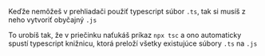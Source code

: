 Keďže nemôžeš v prehliadači použiť typescript súbor `.ts`, tak si musíš z neho vytvoriť obyčajný `.js`

To urobíš tak, že v priečinku naťukáš príkaz `npx tsc` a ono automaticky spustí typescript knižnicu, ktorá preloží všetky existujúce súbory `.ts` na `.js`